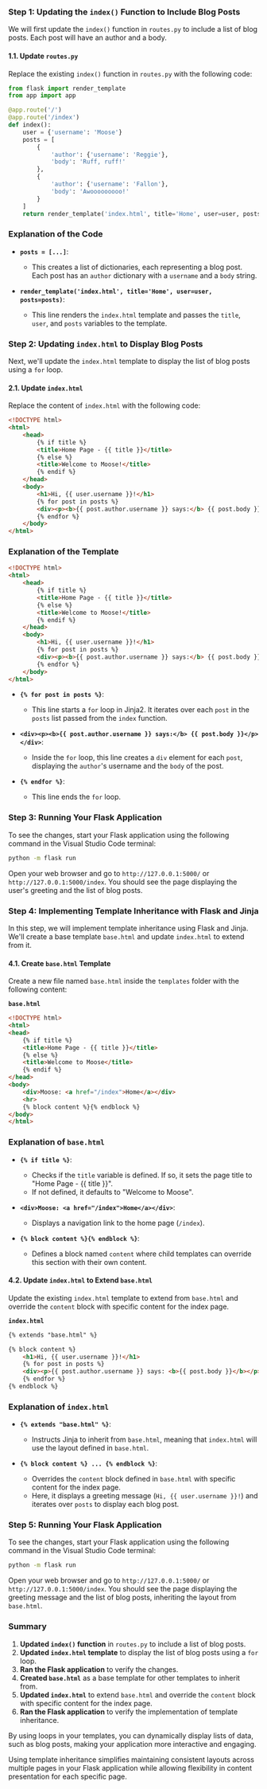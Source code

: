 ### Step 1: Updating the `index()` Function to Include Blog Posts

We will first update the `index()` function in `routes.py` to include a list of blog posts. Each post will have an author and a body.

#### 1.1. Update `routes.py`

Replace the existing `index()` function in `routes.py` with the following code:

```python
from flask import render_template
from app import app

@app.route('/')
@app.route('/index')
def index():
    user = {'username': 'Moose'}
    posts = [
        {
            'author': {'username': 'Reggie'},
            'body': 'Ruff, ruff!'
        },
        {
            'author': {'username': 'Fallon'},
            'body': 'Awooooooooo!'
        }
    ]
    return render_template('index.html', title='Home', user=user, posts=posts)
```

### Explanation of the Code

- **`posts = [...]`**:
  - This creates a list of dictionaries, each representing a blog post. Each post has an `author` dictionary with a `username` and a `body` string.

- **`render_template('index.html', title='Home', user=user, posts=posts)`**:
  - This line renders the `index.html` template and passes the `title`, `user`, and `posts` variables to the template.

### Step 2: Updating `index.html` to Display Blog Posts

Next, we'll update the `index.html` template to display the list of blog posts using a `for` loop.

#### 2.1. Update `index.html`

Replace the content of `index.html` with the following code:

```html
<!DOCTYPE html>
<html>
    <head>
        {% if title %}
        <title>Home Page - {{ title }}</title>
        {% else %}
        <title>Welcome to Moose!</title>
        {% endif %}
    </head>
    <body>
        <h1>Hi, {{ user.username }}!</h1>
        {% for post in posts %}
        <div><p><b>{{ post.author.username }} says:</b> {{ post.body }}</p></div>
        {% endfor %}
    </body>
</html>
```

### Explanation of the Template

```html
<!DOCTYPE html>
<html>
    <head>
        {% if title %}
        <title>Home Page - {{ title }}</title>
        {% else %}
        <title>Welcome to Moose!</title>
        {% endif %}
    </head>
    <body>
        <h1>Hi, {{ user.username }}!</h1>
        {% for post in posts %}
        <div><p><b>{{ post.author.username }} says:</b> {{ post.body }}</p></div>
        {% endfor %}
    </body>
</html>
```

- **`{% for post in posts %}`**:
  - This line starts a `for` loop in Jinja2. It iterates over each `post` in the `posts` list passed from the `index` function.

- **`<div><p><b>{{ post.author.username }} says:</b> {{ post.body }}</p></div>`**:
  - Inside the `for` loop, this line creates a `div` element for each `post`, displaying the `author`'s username and the `body` of the post.

- **`{% endfor %}`**:
  - This line ends the `for` loop.

### Step 3: Running Your Flask Application

To see the changes, start your Flask application using the following command in the Visual Studio Code terminal:

```bash
python -m flask run
```

Open your web browser and go to `http://127.0.0.1:5000/` or `http://127.0.0.1:5000/index`. You should see the page displaying the user's greeting and the list of blog posts.


### Step 4: Implementing Template Inheritance with Flask and Jinja

In this step, we will implement template inheritance using Flask and Jinja. We'll create a base template `base.html` and update `index.html` to extend from it.

#### 4.1. Create `base.html` Template

Create a new file named `base.html` inside the `templates` folder with the following content:

**`base.html`**

```html
<!DOCTYPE html>
<html>
<head>
    {% if title %}
    <title>Home Page - {{ title }}</title>
    {% else %}
    <title>Welcome to Moose</title>
    {% endif %}
</head>
<body>
    <div>Moose: <a href="/index">Home</a></div>
    <hr>
    {% block content %}{% endblock %}
</body>
</html>
```

### Explanation of `base.html`

- **`{% if title %}`**:
  - Checks if the `title` variable is defined. If so, it sets the page title to "Home Page - {{ title }}".
  - If not defined, it defaults to "Welcome to Moose".

- **`<div>Moose: <a href="/index">Home</a></div>`**:
  - Displays a navigation link to the home page (`/index`).

- **`{% block content %}{% endblock %}`**:
  - Defines a block named `content` where child templates can override this section with their own content.

#### 4.2. Update `index.html` to Extend `base.html`

Update the existing `index.html` template to extend from `base.html` and override the `content` block with specific content for the index page.

**`index.html`**

```html
{% extends "base.html" %}

{% block content %}
    <h1>Hi, {{ user.username }}!</h1>
    {% for post in posts %}
    <div><p>{{ post.author.username }} says: <b>{{ post.body }}</b></p></div>
    {% endfor %}
{% endblock %}
```

### Explanation of `index.html`

- **`{% extends "base.html" %}`**:
  - Instructs Jinja to inherit from `base.html`, meaning that `index.html` will use the layout defined in `base.html`.

- **`{% block content %} ... {% endblock %}`**:
  - Overrides the `content` block defined in `base.html` with specific content for the index page.
  - Here, it displays a greeting message (`Hi, {{ user.username }}!`) and iterates over `posts` to display each blog post.

### Step 5: Running Your Flask Application

To see the changes, start your Flask application using the following command in the Visual Studio Code terminal:

```bash
python -m flask run
```

Open your web browser and go to `http://127.0.0.1:5000/` or `http://127.0.0.1:5000/index`. You should see the page displaying the greeting message and the list of blog posts, inheriting the layout from `base.html`.

### Summary

1. **Updated `index()` function** in `routes.py` to include a list of blog posts.
2. **Updated `index.html` template** to display the list of blog posts using a `for` loop.
3. **Ran the Flask application** to verify the changes.
4. **Created `base.html`** as a base template for other templates to inherit from.
5. **Updated `index.html`** to extend `base.html` and override the `content` block with specific content for the index page.
6. **Ran the Flask application** to verify the implementation of template inheritance.

By using loops in your templates, you can dynamically display lists of data, such as blog posts, making your application more interactive and engaging.

Using template inheritance simplifies maintaining consistent layouts across multiple pages in your Flask application while allowing flexibility in content presentation for each specific page.